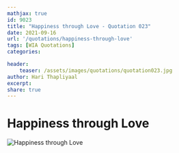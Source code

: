 ```yaml
---
mathjax: true
id: 9023
title: "Happiness through Love - Quotation 023"
date: 2021-09-16
url: '/quotations/happiness-through-love'
tags: [WIA Quotations] 
categories: 

header:
    teaser: /assets/images/quotations/quotation023.jpg
author: Hari Thapliyaal 
excerpt:
share: true 
---
```


# Happiness through Love

![Happiness through Love](/assets/images/quotations/quotation023.jpg)
